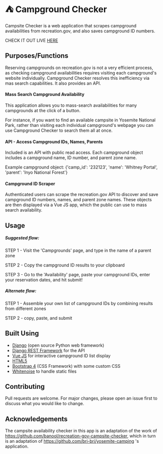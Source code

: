 # &#x26FA; Campground Checker
Campsite Checker is a web application that scrapes campground
availabilities from recreation.gov, and also saves campground ID 
numbers.

CHECK IT OUT LIVE [HERE](https://campground-scavenger.herokuapp.com) 	

## Purposes/Functions
Reserving campgrounds on recreation.gov is not a very 
efficient process, as checking campground availabilities
requires visiting each campground's website individually. Campground
Checker resolves this inefficiency via mas search capabilities. It
also provides an API.

#### Mass Search Campground Availability
This application allows you to mass-search availabilities for
many campgrounds at the click of a button. 

For instance, if you want to find an available campsite in
Yosemite National Park, rather than visiting each individual campground's
webpage you can use Campground Checker to search them all at once. 

#### API - Access Campground IDs, Names, Parents
Included is an API with public read access. Each campground
object includes a campground name, ID number, and parent zone name.

Example campground object: 
{'camp_id': '232123', 'name': 'Whitney Portal', 'parent': 'Inyo National Forest'}

#### Campground ID Scraper
Authenticated users can scrape the recreation.gov API to discover and save
campground ID numbers, names, and parent zone names. These objects are then
displayed via a Vue JS app, which the public can use to mass search 
availability.

## Usage
##### Suggested flow:
STEP 1 - Visit the 'Campgrounds' page, and type in the name of a parent zone

STEP 2 - Copy the campground ID results to your clipboard

STEP 3 - Go to the 'Availability' page, paste your campground IDs, enter your 
reservation dates, and hit submit!

##### Alternate flow:
STEP 1 - Assemble your own list of campground IDs by combining results 
from different zones

STEP 2 - copy, paste, and submit

## Built Using
- [Django](https://www.djangoproject.com/) (open source Python web framework)
- [Django REST Framework](https://www.django-rest-framework.org/) for the API
- [Vue JS](https://www.vuejs.org/) for interactive campground ID list display
- [HTML5](https://www.w3schools.com/html/)
- [Bootstrap 4](https://getbootstrap.com/docs/4.0/getting-started/introduction/) (CSS Framework) with some custom CSS
- [Whitenoise](http://whitenoise.evans.io/en/stable/) to handle static files

## Contributing
Pull requests are welcome. For major changes, please
open an issue first to discuss what you would like 
to change. 

## Acknowledgements
The campsite availability checker in this app is an adaptation of the work of 
https://github.com/banool/recreation-gov-campsite-checker, which in turn is 
an adaptation of https://github.com/bri-bri/yosemite-camping 's application. 